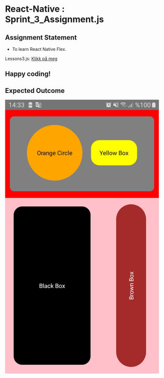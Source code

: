 # React-Native : Sprint_3_Assignment.js

## Assignment Statement
- To learn React Native Flex.

Lessons3.js: [Klikk på meg](https://github.com/serdardurmus/React-Native-koder/blob/main/learnReactNative/src/Sprint_3_Assignment/Sprint_3_Assignment.js)

## Happy coding!

## Expected Outcome

![Sprint_3_Assignment.js](Sprint_3_Assignment.jpg)

